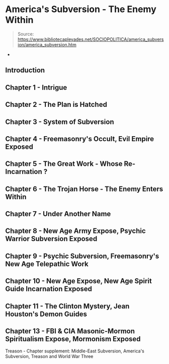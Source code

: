# America's Subversion - The Enemy Within

> Source: https://www.bibliotecapleyades.net/SOCIOPOLITICA/america_subversion/america_subversion.htm

-
Introduction
-
Chapter
1 - Intrigue
-
Chapter
2 - The Plan is Hatched
-
Chapter
3 - System of Subversion
-
Chapter
4 - Freemasonry's Occult, Evil Empire Exposed
-
Chapter
5 - The Great Work - Whose Re-Incarnation ?
-
Chapter
6 - The Trojan Horse - The Enemy Enters Within
-
Chapter
7 - Under Another Name
-
Chapter
8 - New Age Army Expose, Psychic Warrior Subversion Exposed
-
Chapter
9 - Psychic Subversion, Freemasonry's New Age Telepathic Work
-
Chapter
10 - New Age Expose, New Age Spirit Guide Incarnation Exposed
-
Chapter
11 - The Clinton Mystery, Jean Houston's Demon Guides
-
Chapter
13 - FBI & CIA Masonic-Mormon Spiritualism Expose, Mormonism Exposed
-
Treason - Chapter supplement: Middle-East Subversion, America's Subversion, Treason
and World War Three
